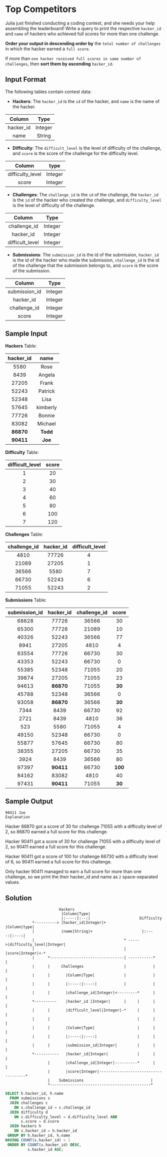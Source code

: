 # Top Competitors

Julia just finished conducting a coding contest, and she needs your help assembling the leaderboard! Write a query to print the respective `hacker_id` and `name` of hackers who achieved full scores for more than one challenge.

**Order your output in descending order by** the `total number of challenges` in which the hacker earned a `full score`.

If more than `one hacker received full scores in same number of challenges`, then **sort them by ascending** `hacker_id`.

## Input Format

The following tables contain contest data:

- **Hackers**: The `hacker_id` is the `id` of the hacker, and `name` is the name of the hacker.

|Column|Type|
|:----:|:--:|
|hacker_id|Integer|
|name|String|


- **Difficulty**: The `difficult_level` is the level of difficulty of the challenge, and `score` is the score of the challenge for the difficulty level.


|Column|type|
|:----:|:---:|
|difficulty_level|Integer|
|score|Integer|

- **Challenges**: The `challenge_id` is the `id` of the challenge, the `hacker_id` is the `id` of the hacker who created the challenge, and `difficulty_level` is the level of difficulty of the challenge.

|Column|Type|
|:----:|:---:|
|challenge_id|Integer|
|hacker_id |Integer|
|difficult_level|Integer|

- **Submissions**: The `submission_id` is the id of the submission, `hacker_id` is the id of the hacker who made the submission, `challenge_id` is the id of the challenge that the submission belongs to, and `score` is the score of the submission.

|Column|Type|
|:----:|:---:|
|submission_id|Integer|
|hacker_id|Integer|
|challenge_id|Integer|
|score|Integer|

## Sample Input

**Hackers** Table:


|hacker_id|name|
|:-------:|:--:|
|5580|Rose|
|8439|Angela|
|27205|Frank|
|52243|Patrick|
|52348|Lisa|
|57645|kimberly|
|77726|Bonnie|
|83082|Michael|
|**86870**|**Todd**|
|**90411**|**Joe**|


**Difficulty** Table:

|difficult_level|score|
|:-------------:|:----:|
|1|20|
|2|30|
|3|40|
|4|60|
|5|80|
|6|100|
|7|120|


**Challenges** Table:

|challenge_id|hacker_id|difficult_level|
|:----------:|:-------:|:--------------:|
|4810|77726|4|
|21089|27205|1|
|36566|5580|7|
|66730|52243|6|
|71055|52243|2|


**Submissions** Table:

|submission_id|hacker_id|challenge_id|score|
|:-----------:|:-------:|:-----------:|:---:|
|68628|77726|36566    |30   |
|65300|77726|21089|10|
|40326|52243|36566|77|
|8941|27205|4810|4|
|83554|77726|66730|30|
|43353|52243| 66730|0|
|55385|52348|71055 |20|
|39874|27205|71055|23|
|94613|**86870**|71055|**30**|
|45788|52348|36566|0|
|93058|**86870**|36566|**30**|
|7344|8439|66730|92|
|2721|8439|4810|36|
|523|5580|71055|4|
|49150|52348 |66730|0|
|55877|57645|66730|80|
|38355|27205 |66730|35|
|3924|8439 |36566|80|
|97397 |**90411**|66730|**100**|
|84162 |83082|4810|40|
|97431|**90411**|71055|**30**|

## Sample Output

```console
90411 Joe
Explanation
```

Hacker 86870 got a score of 30 for challenge 71055 with a difficulty level of 2, so 86870 earned a full score for this challenge.

Hacker 90411 got a score of 30 for challenge 71055 with a difficulty level of 2, so 90411 earned a full score for this challenge.

Hacker 90411 got a score of 100 for challenge 66730 with a difficulty level of 6, so 90411 earned a full score for this challenge.

Only hacker 90411 managed to earn a full score for more than one challenge, so we print the their hacker_id and name as `2` space-separated values.


## Solution

```console
                        Hackers
                         |Column|Type|
                         |:----:|:--:|                      Difficulty
            *----------> |hacker_id|Integer|+                |Column|type|
            |            |name|String|+                      |:----:|:---:|
            |                                        * ----->|difficulty_level|Integer|
            |                                        |       |score|Integer|<-*
            |      *---------------------------------| -----------*            |
            |      |     Challenges                  |            |            |
            |      |       |Column|Type|             |            |            |
            |      |       |:----:|:---:|            |            |            |
            |      |       |challenge_id|Integer|<---------*      |            |
            *----------    |hacker_id |Integer|      |     |      |            |
            |      |       |difficult_level|Integer|-*     |      |            |
            |      |                                       |      |            |
            |      |       |Column|Type|                   |      |            |
            |      |       |:----:|:---:|                  |      |            |
            |      |       |submission_id|Integer|         |      |            |
            *-----------   |hacker_id|Integer|             |      |            |
                   |       |challenge_id|Integer|----------*      |            |
                   |       |score|Integer|-------------------------------------*
                   |    Submissions                              |
                   *---------------------------------------------*
```


```SQL
SELECT h.hacker_id, h.name
  FROM submissions s
  JOIN challenges c
    ON s.challenge_id = c.challenge_id
  JOIN difficulty d
    ON c.difficulty_level = d.difficulty_level AND
       s.score = d.score
  JOIN hackers h
    ON s.hacker_id = h.hacker_id
 GROUP BY h.hacker_id, h.name
HAVING COUNT(s.hacker_id) > 1
 ORDER BY COUNT(s.hacker_id) DESC,
          s.hacker_id ASC;
```
